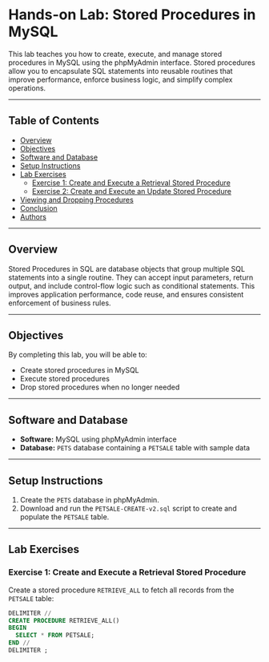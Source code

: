# Hands-on Lab: Stored Procedures in MySQL

This lab teaches you how to create, execute, and manage stored procedures in MySQL using the phpMyAdmin interface. Stored procedures allow you to encapsulate SQL statements into reusable routines that improve performance, enforce business logic, and simplify complex operations.

---

## Table of Contents

- [Overview](#overview)  
- [Objectives](#objectives)  
- [Software and Database](#software-and-database)  
- [Setup Instructions](#setup-instructions)  
- [Lab Exercises](#lab-exercises)  
  - [Exercise 1: Create and Execute a Retrieval Stored Procedure](#exercise-1-create-and-execute-a-retrieval-stored-procedure)  
  - [Exercise 2: Create and Execute an Update Stored Procedure](#exercise-2-create-and-execute-an-update-stored-procedure)  
- [Viewing and Dropping Procedures](#viewing-and-dropping-procedures)  
- [Conclusion](#conclusion)  
- [Authors](#authors)

---

## Overview

Stored Procedures in SQL are database objects that group multiple SQL statements into a single routine. They can accept input parameters, return output, and include control-flow logic such as conditional statements. This improves application performance, code reuse, and ensures consistent enforcement of business rules.

---

## Objectives

By completing this lab, you will be able to:

- Create stored procedures in MySQL  
- Execute stored procedures  
- Drop stored procedures when no longer needed  

---

## Software and Database

- **Software:** MySQL using phpMyAdmin interface  
- **Database:** `PETS` database containing a `PETSALE` table with sample data  

---

## Setup Instructions

1. Create the `PETS` database in phpMyAdmin.  
2. Download and run the `PETSALE-CREATE-v2.sql` script to create and populate the `PETSALE` table.  

---

## Lab Exercises

### Exercise 1: Create and Execute a Retrieval Stored Procedure

Create a stored procedure `RETRIEVE_ALL` to fetch all records from the `PETSALE` table:

```sql
DELIMITER //
CREATE PROCEDURE RETRIEVE_ALL()
BEGIN
  SELECT * FROM PETSALE;
END //
DELIMITER ;
